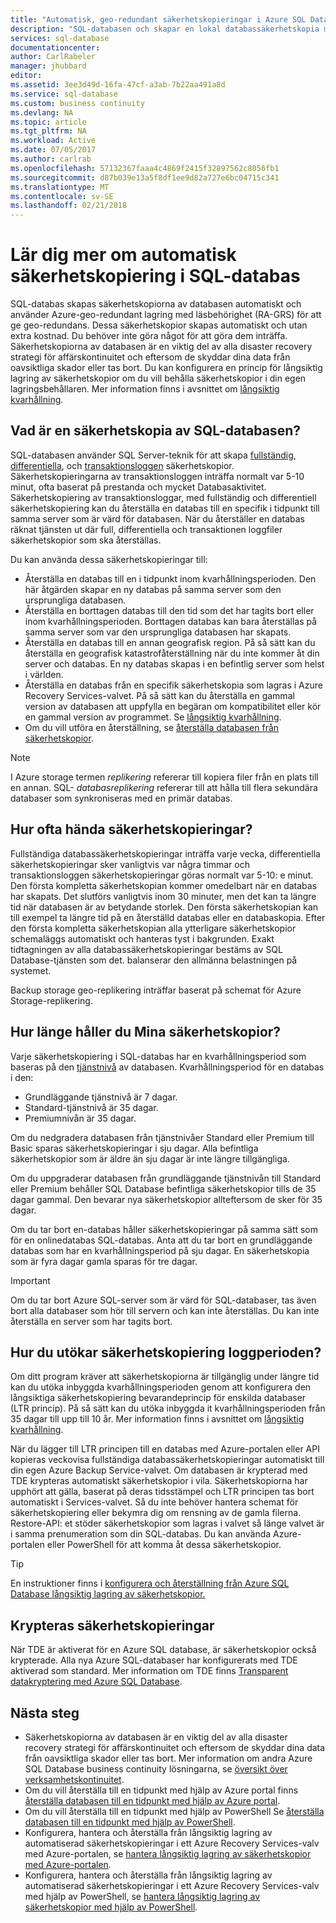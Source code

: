 ```yaml
---
title: "Automatisk, geo-redundant säkerhetskopieringar i Azure SQL Database | Microsoft Docs"
description: "SQL-databasen och skapar en lokal databassäkerhetskopia med några minuters mellanrum automatiskt och använder Azure geo-redundant lagring med läsbehörighet för geo-redundans."
services: sql-database
documentationcenter: 
author: CarlRabeler
manager: jhubbard
editor: 
ms.assetid: 3ee3d49d-16fa-47cf-a3ab-7b22aa491a8d
ms.service: sql-database
ms.custom: business continuity
ms.devlang: NA
ms.topic: article
ms.tgt_pltfrm: NA
ms.workload: Active
ms.date: 07/05/2017
ms.author: carlrab
ms.openlocfilehash: 57132367faaa4c4869f2415f32897562c8056fb1
ms.sourcegitcommit: d87b039e13a5f8df1ee9d82a727e6bc04715c341
ms.translationtype: MT
ms.contentlocale: sv-SE
ms.lasthandoff: 02/21/2018
---
```

# <a name="learn-about-automatic-sql-database-backups"></a>Lär dig mer om automatisk säkerhetskopiering i SQL-databas

SQL-databas skapas säkerhetskopiorna av databasen automatiskt och använder Azure-geo-redundant lagring med läsbehörighet (RA-GRS) för att ge geo-redundans. Dessa säkerhetskopior skapas automatiskt och utan extra kostnad. Du behöver inte göra något för att göra dem inträffa. Säkerhetskopiorna av databasen är en viktig del av alla disaster recovery strategi för affärskontinuitet och eftersom de skyddar dina data från oavsiktliga skador eller tas bort. Du kan konfigurera en princip för långsiktig lagring av säkerhetskopior om du vill behålla säkerhetskopior i din egen lagringsbehållaren. Mer information finns i avsnittet om [långsiktig kvarhållning](sql-database-long-term-retention.md).

## <a name="what-is-a-sql-database-backup"></a>Vad är en säkerhetskopia av SQL-databasen?

SQL-databasen använder SQL Server-teknik för att skapa [fullständig](https://msdn.microsoft.com/library/ms186289.aspx), [differentiella](https://msdn.microsoft.com/library/ms175526.aspx), och [transaktionsloggen](https://msdn.microsoft.com/library/ms191429.aspx) säkerhetskopior. Säkerhetskopieringarna av transaktionsloggen inträffa normalt var 5-10 minut, ofta baserat på prestanda och mycket Databasaktivitet. Säkerhetskopiering av transaktionsloggar, med fullständig och differentiell säkerhetskopiering kan du återställa en databas till en specifik i tidpunkt till samma server som är värd för databasen. När du återställer en databas räknat tjänsten ut där full, differentiella och transaktionen loggfiler säkerhetskopior som ska återställas.


Du kan använda dessa säkerhetskopieringar till:

* Återställa en databas till en i tidpunkt inom kvarhållningsperioden. Den här åtgärden skapar en ny databas på samma server som den ursprungliga databasen.
* Återställa en borttagen databas till den tid som det har tagits bort eller inom kvarhållningsperioden. Borttagen databas kan bara återställas på samma server som var den ursprungliga databasen har skapats.
* Återställa en databas till en annan geografisk region. På så sätt kan du återställa en geografisk katastrofåterställning när du inte kommer åt din server och databas. En ny databas skapas i en befintlig server som helst i världen. 
* Återställa en databas från en specifik säkerhetskopia som lagras i Azure Recovery Services-valvet. På så sätt kan du återställa en gammal version av databasen att uppfylla en begäran om kompatibilitet eller kör en gammal version av programmet. Se [långsiktig kvarhållning](sql-database-long-term-retention.md).
* Om du vill utföra en återställning, se [återställa databasen från säkerhetskopior](sql-database-recovery-using-backups.md).

> [!NOTE]
> I Azure storage termen *replikering* refererar till kopiera filer från en plats till en annan. SQL- *databasreplikering* refererar till att hålla till flera sekundära databaser som synkroniseras med en primär databas. 
> 

## <a name="how-often-do-backups-happen"></a>Hur ofta hända säkerhetskopieringar?
Fullständiga databassäkerhetskopieringar inträffa varje vecka, differentiella säkerhetskopieringar sker vanligtvis var några timmar och transaktionsloggen säkerhetskopieringar göras normalt var 5-10: e minut. Den första kompletta säkerhetskopian kommer omedelbart när en databas har skapats. Det slutförs vanligtvis inom 30 minuter, men det kan ta längre tid när databasen är av betydande storlek. Den första säkerhetskopian kan till exempel ta längre tid på en återställd databas eller en databaskopia. Efter den första kompletta säkerhetskopian alla ytterligare säkerhetskopior schemaläggs automatiskt och hanteras tyst i bakgrunden. Exakt tidtagningen av alla databassäkerhetskopieringar bestäms av SQL Database-tjänsten som det. balanserar den allmänna belastningen på systemet. 

Backup storage geo-replikering inträffar baserat på schemat för Azure Storage-replikering.

## <a name="how-long-do-you-keep-my-backups"></a>Hur länge håller du Mina säkerhetskopior?
Varje säkerhetskopiering i SQL-databas har en kvarhållningsperiod som baseras på den [tjänstnivå](sql-database-service-tiers.md) av databasen. Kvarhållningsperiod för en databas i den:


* Grundläggande tjänstnivå är 7 dagar.
* Standard-tjänstnivå är 35 dagar.
* Premiumnivån är 35 dagar.

Om du nedgradera databasen från tjänstnivåer Standard eller Premium till Basic sparas säkerhetskopieringar i sju dagar. Alla befintliga säkerhetskopior som är äldre än sju dagar är inte längre tillgängliga. 

Om du uppgraderar databasen från grundläggande tjänstnivån till Standard eller Premium behåller SQL Database befintliga säkerhetskopior tills de 35 dagar gammal. Den bevarar nya säkerhetskopior allteftersom de sker för 35 dagar.

Om du tar bort en-databas håller säkerhetskopieringar på samma sätt som för en onlinedatabas SQL-databas. Anta att du tar bort en grundläggande databas som har en kvarhållningsperiod på sju dagar. En säkerhetskopia som är fyra dagar gamla sparas för tre dagar.

> [!IMPORTANT]
> Om du tar bort Azure SQL-server som är värd för SQL-databaser, tas även bort alla databaser som hör till servern och kan inte återställas. Du kan inte återställa en server som har tagits bort.
> 

## <a name="how-to-extend-the-backup-retention-period"></a>Hur du utökar säkerhetskopiering loggperioden?
Om ditt program kräver att säkerhetskopiorna är tillgänglig under längre tid kan du utöka inbyggda kvarhållningsperioden genom att konfigurera den långsiktiga säkerhetskopiering bevarandeprincip för enskilda databaser (LTR princip). På så sätt kan du utöka inbyggda it kvarhållningsperioden från 35 dagar till upp till 10 år. Mer information finns i avsnittet om [långsiktig kvarhållning](sql-database-long-term-retention.md).

När du lägger till LTR principen till en databas med Azure-portalen eller API kopieras veckovisa fullständiga databassäkerhetskopieringar automatiskt till din egen Azure Backup Service-valvet. Om databasen är krypterad med TDE krypteras automatiskt säkerhetskopior i vila.  Säkerhetskopiorna har upphört att gälla, baserat på deras tidsstämpel och LTR principen tas bort automatiskt i Services-valvet.  Så du inte behöver hantera schemat för säkerhetskopiering eller bekymra dig om rensning av de gamla filerna. Restore-API: et stöder säkerhetskopior som lagras i valvet så länge valvet är i samma prenumeration som din SQL-databas. Du kan använda Azure-portalen eller PowerShell för att komma åt dessa säkerhetskopior.

> [!TIP]
> En instruktioner finns i [konfigurera och återställning från Azure SQL Database långsiktig lagring av säkerhetskopior.](sql-database-long-term-backup-retention-configure.md)
>

## <a name="are-backups-encrypted"></a>Krypteras säkerhetskopieringar

När TDE är aktiverat för en Azure SQL database, är säkerhetskopior också krypterade. Alla nya Azure SQL-databaser har konfigurerats med TDE aktiverad som standard. Mer information om TDE finns [Transparent datakryptering med Azure SQL Database](/sql/relational-databases/security/encryption/transparent-data-encryption-azure-sql).

## <a name="next-steps"></a>Nästa steg

- Säkerhetskopiorna av databasen är en viktig del av alla disaster recovery strategi för affärskontinuitet och eftersom de skyddar dina data från oavsiktliga skador eller tas bort. Mer information om andra Azure SQL Database business continuity lösningarna, se [översikt över verksamhetskontinuitet](sql-database-business-continuity.md).
- Om du vill återställa till en tidpunkt med hjälp av Azure portal finns [återställa databasen till en tidpunkt med hjälp av Azure portal](sql-database-recovery-using-backups.md).
- Om du vill återställa till en tidpunkt med hjälp av PowerShell Se [återställa databasen till en tidpunkt med hjälp av PowerShell](scripts/sql-database-restore-database-powershell.md).
- Konfigurera, hantera och återställa från långsiktig lagring av automatiserad säkerhetskopieringar i ett Azure Recovery Services-valv med Azure-portalen, se [hantera långsiktig lagring av säkerhetskopior med Azure-portalen](sql-database-long-term-backup-retention-configure.md).
- Konfigurera, hantera och återställa från långsiktig lagring av automatiserad säkerhetskopieringar i ett Azure Recovery Services-valv med hjälp av PowerShell, se [hantera långsiktig lagring av säkerhetskopior med hjälp av PowerShell](sql-database-long-term-backup-retention-configure.md).
